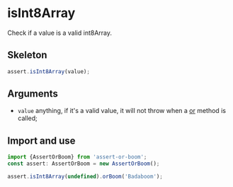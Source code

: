 # isInt8Array

Check if a value is a valid int8Array.

## Skeleton

```ts
assert.isInt8Array(value);
```

## Arguments

- `value` anything, if it's a valid value, it will not throw when a [or](../or.md) method is called;

## Import and use

```ts
import {AssertOrBoom} from 'assert-or-boom';
const assert: AssertOrBoom = new AssertOrBoom();

assert.isInt8Array(undefined).orBoom('Badaboom');
```
